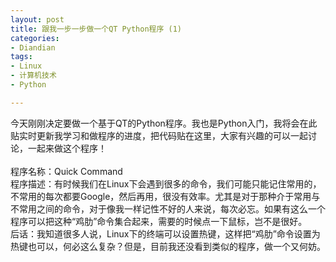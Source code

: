 ```yaml
---
layout: post
title: 跟我一步一步做一个QT Python程序 (1)
categories:
- Diandian
tags:
- Linux
- 计算机技术
- Python

---
```

<p><span>今天刚刚决定要做一个基于QT的Python程序。我也是Python入门，我将会在此贴实时更新我学习和做程序的进度，把代码贴在这里，大家有兴趣的可以一起讨论，一起来做这个程序！ </span><br /><br /><span>程序名称：Quick Command </span><br /><span>程序描述：有时候我们在Linux下会遇到很多的命令，我们可能只能记住常用的，不常用的每次都要Google，然后再用，很没有效率。尤其是对于那种介于常用与不常用之间的命令，对于像我一样记性不好的人来说，每次必忘。如果有这么一个程序可以把这种“鸡肋”命令集合起来，需要的时候点一下鼠标，岂不是很好。 </span><br /><span>后话：我知道很多人说，Linux下的终端可以设置热键，这样把“鸡肋”命令设置为热键也可以，何必这么复杂？但是，目前我还没看到类似的程序，做一个又何妨。 </span><br /></p>